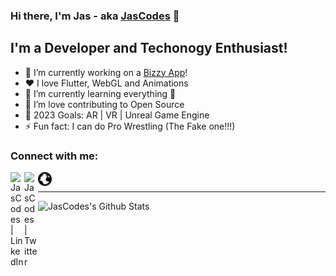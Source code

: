 ### Hi there, I'm Jas - aka [JasCodes][website] 👋

## I'm a Developer and Techonogy Enthusiast!
- 🔭 I’m currently working on a [Bizzy App][bizzy]!
- ❤️ I love Flutter, WebGL and Animations
- 🌱 I’m currently learning everything 🤣
- 👯 I’m love contributing to Open Source
- 🥅 2023 Goals: AR | VR | Unreal Game Engine
- ⚡ Fun fact: I can do Pro Wrestling (The Fake one!!!)

### Connect with me:

[<img align="left" alt="JasCodes | LinkedIn" width="22px" src="https://cdn.jsdelivr.net/npm/simple-icons@v3/icons/linkedin.svg" />][linkedin]

[<img align="left" alt="JasCodes | Twitter" width="22px" src="https://cdn.jsdelivr.net/npm/simple-icons@v3/icons/twitter.svg" />][twitter]

[<img align="left" alt="jas.bio" width="22px" src="https://raw.githubusercontent.com/iconic/open-iconic/master/svg/globe.svg" />][website]
<br/>

---

<img align="left" alt="JasCodes's Github Stats" src="https://github-readme-stats.vercel.app/api?username=jascodes&show_icons=true&hide_border=true" />

[website]: https://jas.bio
[twitter]: https://twitter.com/jascodes
[youtube]: https://youtube.com/jascodes
[linkedin]: https://linkedin.com/in/jascodes
[bizzy]: https://bizzy.jas.bio

